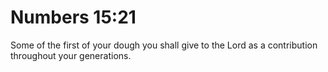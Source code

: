 # Numbers 15:21

Some of the first of your dough you shall give to the Lord as a contribution throughout your generations.
